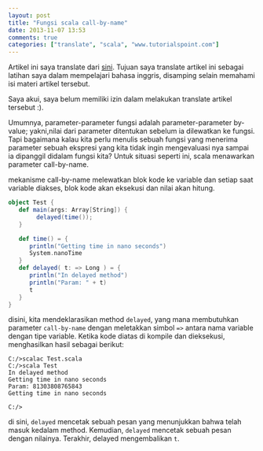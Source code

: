 ```yaml
---
layout: post
title: "Fungsi scala call-by-name"
date: 2013-11-07 13:53
comments: true
categories: ["translate", "scala", "www.tutorialspoint.com"]
---
```



<div class="alert alert-danger">
Artikel ini saya translate dari <a href="http://www.tutorialspoint.com/scala/functions_call_by_name.htm"> sini</a>. Tujuan saya translate artikel ini sebagai latihan saya dalam mempelajari bahasa inggris, disamping selain memahami isi materi artikel tersebut.

Saya akui, saya belum memiliki izin dalam melakukan translate artikel tersebut :).
</div>

Umumnya, parameter-parameter fungsi adalah parameter-parameter by-value; yakni,nilai dari parameter ditentukan sebelum ia dilewatkan ke fungsi. Tapi bagaimana kalau kita perlu menulis sebuah fungsi yang menerima parameter sebuah ekspresi yang kita tidak ingin mengevaluasi nya sampai ia dipanggil didalam fungsi kita? Untuk situasi seperti ini, scala menawarkan parameter call-by-name.

mekanisme call-by-name melewatkan blok kode ke variable dan setiap saat variable diakses, blok kode akan eksekusi dan nilai akan hitung.

```scala
object Test {
   def main(args: Array[String]) {
        delayed(time());
   }

   def time() = {
      println("Getting time in nano seconds")
      System.nanoTime
   }
   def delayed( t: => Long ) = {
      println("In delayed method")
      println("Param: " + t)
      t
   }
}
```

disini, kita mendeklarasikan method `delayed`, yang mana membutuhkan parameter `call-by-name` dengan meletakkan simbol `=>` antara nama variable dengan tipe variable. Ketika kode diatas di kompile dan dieksekusi, menghasilkan hasil sebagai berikut:

```
C:/>scalac Test.scala
C:/>scala Test
In delayed method
Getting time in nano seconds
Param: 81303808765843
Getting time in nano seconds

C:/>
```

di sini, `delayed`  mencetak sebuah pesan yang menunjukkan bahwa telah masuk kedalam method. Kemudian, `delayed` mencetak sebuah pesan dengan nilainya. Terakhir, delayed mengembalikan `t`.
